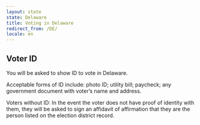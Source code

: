 ```yaml
---
layout: state
state: Delaware
title: Voting in Delaware
redirect_from: /DE/
locale: en
---
```


## Voter ID

You will be asked to show ID to vote in Delaware.

Acceptable forms of ID include: photo ID; utility bill; paycheck; any government document with voter’s name and address.

Voters without ID: In the event the voter does not have proof of identity with them, they will be asked to sign an affidavit of affirmation that they are the person listed on the election district record.
